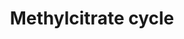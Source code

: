 ---
annotations:
- type: Pathway Ontology
  value: classic metabolic pathway
authors:
- Andra
- MaintBot
- Elisa
description: The Methylcitrate cycle oxidizes Propionyl-CoA to pyruvate.
last-edited: 2016-07-25
organisms:
- Mycobacterium tuberculosis
redirect_from:
- /index.php/Pathway:WP2565
- /instance/WP2565
schema-jsonld:
- '@context': https://schema.org/
  '@id': https://wikipathways.github.io/pathways/WP2565.html
  '@type': Dataset
  creator:
    '@type': Organization
    name: WikiPathways
  description: The Methylcitrate cycle oxidizes Propionyl-CoA to pyruvate.
  keywords:
  - succinate dehydrogenase activity
  - Fumarate
  - 2-methylcitrate dehydratase activity
  - Oxaloacetate
  - Malate
  - 2-methylcitrate synthase activity
  - malate quinone  oxidoreductase;
  - Pyruvate
  - Propionyl-CoA
  - Methyl Isocitrate
  - malate dehydrogenase activity
  - Aconitase
  - Methylcitrate
  - 2-methylisocitrate lyase
  - Succinate
  - Fumarase
  license: CC0
  name: Methylcitrate cycle
seo: CreativeWork
title: Methylcitrate cycle
wpid: WP2565
---